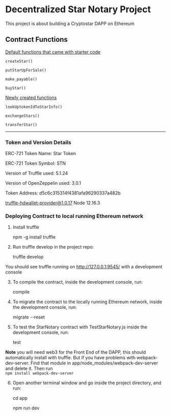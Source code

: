 
# Decentralized Star Notary Project
This project is about building a Cryptostar DAPP on Ethereum

## Contract Functions

<u>Default functions that came with starter code</u>

    createStar()

    putStarUpForSale()

    make_payable()

    buyStar()

<u>Newly created functions</u>

    lookUptokenIdToStarInfo()

    exchangeStars()

    transferStar()

---

### Token and Version Details

ERC-721 Token Name: Star Token

ERC-721 Token Symbol: STN

Version of Truffle used: 5.1.24

Version of OpenZeppelin used: 3.0.1

Token Address: d5c6c315314f4381afa96290337a482b

truffle-hdwallet-provider@1.0.17
Node 12.16.3



### Deploying Contract to local running Ethereum network

1. Install truffle

    npm -g install truffle

2. Run truffle develop in the project repo:

    truffle develop

You should see truffle running on http://127.0.0.1:9545/ with a development console

3. To compile the contract, inside the development console, run:

    compile

 4. To migrate the contract to the locally running Ethereum network, inside the development console, run:

    migrate --reset

5. To test the StarNotary contract with TestStarNotary.js inside the development console, run:

    test

__Note__ you will need web3 for the Front End of the DAPP, this should automatically install with truffle. But if you have problems with webpack-dev-server. Find that module in app/node_modules/webpack-dev-server and delete it.
Then run   <br>   ```npm install webpack-dev-server```

6. Open another terminal window and go inside the project directory, and run:

    cd app

    npm run dev
